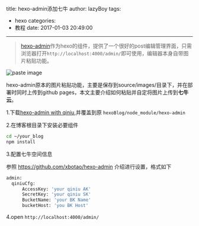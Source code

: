 title: hexo-admin添加七牛
author: lazyBoy
tags:
  - hexo
categories:
  - 教程
date: 2017-01-03 20:49:00
---
>[hexo-admin](https://github.com/jaredly/hexo-admin)作为hexo的组件，提供了一个很好的post编辑管理界面，只需浏览器打开`http://localhost:4000/admin/`即可使用，编辑器本身自带图片粘贴功能。

![paste image](http://oh1jgyw0v.bkt.clouddn.com/l8p5cs38i8qx7nw4j29uti "hexo-admin with qiniu")

hexo-admin原本的图片粘贴功能，主要是保存到source/images/目录下，并在部署时同时上传到github pages，本文主要介绍如何粘贴并自定将图片上传到**七牛云**。

<!-- more -->

1.下载[hexo-admin with qiniu](https://github.com/xbotao/hexo-admin-qiniu),并覆盖到原
`hexoBlog/node_module/hexo-admin`

2.在博客根目录下安装必要组件

```Bash
cd ~/your_blog
npm install
```

3.配置七牛空间信息

参照 https://github.com/xbotao/hexo-admin 介绍进行设置，格式如下

```Bash
admin:
  qiniuCfg:
      AccessKey: 'your qiniu AK'
      SecretKey: 'your qiniu SK'
      BucketName: 'your BK Name'
      bucketHost: 'you BK Host'
```

4.open `http://localhost:4000/admin/`